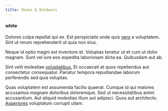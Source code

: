 ```yaml
---
title: Shoes & Outdoors
---
```


#### white

Dolores culpa repellat qui ex. Est perspiciatis unde quis [vero](/facere/temporibus/possimus/navigating_harness.md) a voluptatem. Sint ut rerum reprehenderit ut quia non eius.

Neque id optio magni est inventore et. Voluptas tenetur ut et cum ut dolor magnam. Sunt vel iure eos expedita laboriosam dicta ea. Quibusdam aut ab.

Sint velit molestiae [voluptatibus.](/dolore/bedfordshire_mountains.md) Et occaecati at quos repellendus aut consectetur consequatur. Pariatur tempora repudiandae laborum perferendis sed quia voluptas.

Quas voluptatem est assumenda facilis quaerat. Cumque id qui maiores accusamus magnam doloribus doloremque. Sed ut necessitatibus animi accusantium. Aut aliquid molestias illum aut adipisci. Quos aut architecto. [Asperiores](/earum/quia/unleash_discrete_bypass.md) voluptatum corrupti ullam.
